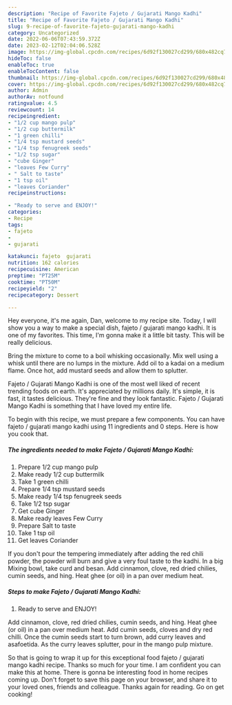 ```yaml
---
description: "Recipe of Favorite Fajeto / Gujarati Mango Kadhi"
title: "Recipe of Favorite Fajeto / Gujarati Mango Kadhi"
slug: 9-recipe-of-favorite-fajeto-gujarati-mango-kadhi
category: Uncategorized
date: 2022-06-06T07:43:59.372Z
date: 2023-02-12T02:04:06.528Z
image: https://img-global.cpcdn.com/recipes/6d92f130027cd299/680x482cq70/fajeto-gujarati-mango-kadhi-recipe-main-photo.jpg
hideToc: false
enableToc: true
enableTocContent: false
thumbnail: https://img-global.cpcdn.com/recipes/6d92f130027cd299/680x482cq70/fajeto-gujarati-mango-kadhi-recipe-main-photo.jpg
cover: https://img-global.cpcdn.com/recipes/6d92f130027cd299/680x482cq70/fajeto-gujarati-mango-kadhi-recipe-main-photo.jpg
author: Admin
authorAv: notfound
ratingvalue: 4.5
reviewcount: 14
recipeingredient:
- "1/2 cup mango pulp"
- "1/2 cup buttermilk"
- "1 green chilli"
- "1/4 tsp mustard seeds"
- "1/4 tsp fenugreek seeds"
- "1/2 tsp sugar"
- "cube Ginger"
- "leaves Few Curry"
- " Salt to taste"
- "1 tsp oil"
- "leaves Coriander"
recipeinstructions:

- "Ready to serve and ENJOY!"
categories:
- Recipe
tags:
- fajeto
- 
- gujarati

katakunci: fajeto  gujarati 
nutrition: 162 calories
recipecuisine: American
preptime: "PT25M"
cooktime: "PT50M"
recipeyield: "2"
recipecategory: Dessert

---
```



Hey everyone, it's me again, Dan, welcome to my recipe site. Today, I will show you a way to make a special dish, fajeto / gujarati mango kadhi. It is one of my favorites. This time, I'm gonna make it a little bit tasty. This will be really delicious.

Bring the mixture to come to a boil whisking occasionally. Mix well using a whisk until there are no lumps in the mixture. Add oil to a kadai on a medium flame. Once hot, add mustard seeds and allow them to splutter.

Fajeto / Gujarati Mango Kadhi is one of the most well liked of recent trending foods on earth. It's appreciated by millions daily. It's simple, it is fast, it tastes delicious. They're fine and they look fantastic. Fajeto / Gujarati Mango Kadhi is something that I have loved my entire life.


To begin with this recipe, we must prepare a few components. You can have fajeto / gujarati mango kadhi using 11 ingredients and 0 steps. Here is how you cook that.

<!--inarticleads1-->

##### The ingredients needed to make Fajeto / Gujarati Mango Kadhi:

1. Prepare 1/2 cup mango pulp
1. Make ready 1/2 cup buttermilk
1. Take 1 green chilli
1. Prepare 1/4 tsp mustard seeds
1. Make ready 1/4 tsp fenugreek seeds
1. Take 1/2 tsp sugar
1. Get cube Ginger
1. Make ready leaves Few Curry
1. Prepare  Salt to taste
1. Take 1 tsp oil
1. Get leaves Coriander


If you don&#39;t pour the tempering immediately after adding the red chili powder, the powder will burn and give a very foul taste to the kadhi. In a big Mixing bowl, take curd and besan. Add cinnamon, clove, red dried chilies, cumin seeds, and hing. Heat ghee (or oil) in a pan over medium heat. 

<!--inarticleads2-->

##### Steps to make Fajeto / Gujarati Mango Kadhi:


1. Ready to serve and ENJOY!

Add cinnamon, clove, red dried chilies, cumin seeds, and hing. Heat ghee (or oil) in a pan over medium heat. Add cumin seeds, cloves and dry red chilli. Once the cumin seeds start to turn brown, add curry leaves and asafoetida. As the curry leaves splutter, pour in the mango pulp mixture. 

So that is going to wrap it up for this exceptional food fajeto / gujarati mango kadhi recipe. Thanks so much for your time. I am confident you can make this at home. There is gonna be interesting food in home recipes coming up. Don't forget to save this page on your browser, and share it to your loved ones, friends and colleague. Thanks again for reading. Go on get cooking!

